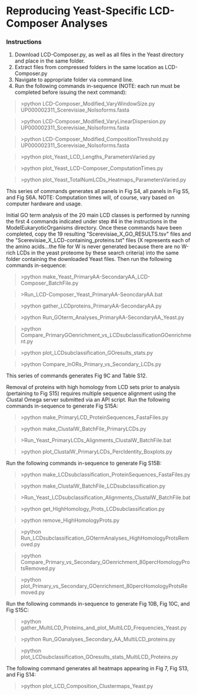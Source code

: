 # Reproducing Yeast-Specific LCD-Composer Analyses

### Instructions
1. Download LCD-Composer.py, as well as all files in the Yeast directory and place in the same folder.
2. Extract files from compressed folders in the same location as LCD-Composer.py
4. Navigate to appropriate folder via command line.
5. Run the following commands in-sequence (NOTE: each run must be completed before issuing the next command):

>\>python LCD-Composer_Modified_VaryWindowSize.py UP000002311_Scerevisiae_NoIsoforms.fasta

>\>python LCD-Composer_Modified_VaryLinearDispersion.py UP000002311_Scerevisiae_NoIsoforms.fasta

>\>python LCD-Composer_Modified_CompositionThreshold.py UP000002311_Scerevisiae_NoIsoforms.fasta

>\>python plot_Yeast_LCD_Lengths_ParametersVaried.py

>\>python plot_Yeast_LCD-Composer_ComputationTimes.py

>\>python plot_Yeast_TotalNumLCDs_Heatmaps_ParametersVaried.py

This series of commands generates all panels in Fig S4, all panels in Fig S5, and Fig S6A. NOTE: Computation times will, of course, vary based on computer hardware and usage.

Initial GO term analysis of the 20 main LCD classes is performed by running the first 4 commands indicated under step #4 in the instructions in the ModelEukaryoticOrganisms directory. Once these commands have been completed, copy the 19 resulting "Scerevisiae_X_GO_RESULTS.tsv" files and the "Scerevisiae_X_LCD-containing_proteins.txt" files (X represents each of the amino acids...the file for W is never generated because there are no W-rich LCDs in the yeast proteome by these search criteria) into the same folder containing the downloaded Yeast files. Then run the following commands in-sequence:

>\>python make_Yeast_PrimaryAA-SecondaryAA_LCD-Composer_BatchFile.py

>\>Run_LCD-Composer_Yeast_PrimaryAA-SeoncdaryAA.bat

>\>python gather_LCDproteins_PrimaryAA-SecondaryAA.py

>\>python Run_GOterm_Analyses_PrimaryAA-SecondaryAA_Yeast.py

>\>python Compare_PrimaryGOenrichment_vs_LCDsubclassificationGOenrichment.py

>\>python plot_LCDsubclassification_GOresults_stats.py

>\>python Compare_lnORs_Primary_vs_Secondary_LCDs.py

This series of commands generates Fig 9C and Table S12.

Removal of proteins with high homology from LCD sets prior to analysis (pertaining to Fig S15) requires multiple sequence alignment using the Clustal Omega server submitted via an API script. Run the following commands in-sequence to generate Fig S15A:

>\>python make_PrimaryLCD_ProteinSequences_FastaFiles.py

>\>python make_ClustalW_BatchFile_PrimaryLCDs.py

>\>Run_Yeast_PrimaryLCDs_Alignments_ClustalW_BatchFile.bat

>\>python plot_ClustalW_PrimaryLCDs_PercIdentity_Boxplots.py

Run the following commands in-sequence to generate Fig S15B:

>\>python make_LCDsubclassification_ProteinSequences_FastaFiles.py

>\>python make_ClustalW_BatchFile_LCDsubclassification.py

>\>Run_Yeast_LCDsubclassification_Alignments_ClustalW_BatchFile.bat

>\>python get_HighHomology_Prots_LCDsubclassification.py

>\>python remove_HighHomologyProts.py

>\>python Run_LCDsubclassification_GOtermAnalyses_HighHomologyProtsRemoved.py

>\>python Compare_Primary_vs_Secondary_GOenrichment_80percHomologyProtsRemoved.py

>\>python plot_Primary_vs_Secondary_GOenrichment_80percHomologyProtsRemoved.py

Run the following commands in-sequence to generate Fig 10B, Fig 10C, and Fig S15C:

>\>python gather_MultiLCD_Proteins_and_plot_MultiLCD_Frequencies_Yeast.py

>\>python Run_GOanalyses_Secondary_AA_MultiLCD_proteins.py

>\>python plot_LCDsubclassification_GOresults_stats_MultiLCD_Proteins.py

The following command generates all heatmaps appearing in Fig 7, Fig S13, and Fig S14:

>\>python plot_LCD_Composition_Clustermaps_Yeast.py

